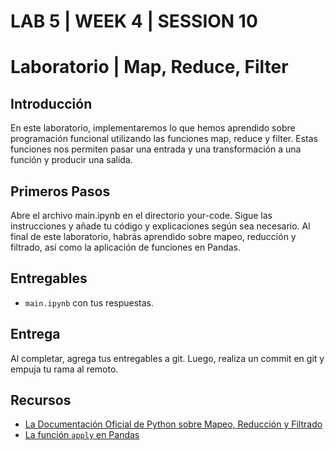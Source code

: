 # LAB 5 | WEEK 4 | SESSION 10

# Laboratorio | Map, Reduce, Filter

## Introducción

En este laboratorio, implementaremos lo que hemos aprendido sobre programación funcional utilizando las funciones map, reduce y filter. Estas funciones nos permiten pasar una entrada y una transformación a una función y producir una salida.

## Primeros Pasos

Abre el archivo main.ipynb en el directorio your-code. Sigue las instrucciones y añade tu código y explicaciones según sea necesario. Al final de este laboratorio, habrás aprendido sobre mapeo, reducción y filtrado, así como la aplicación de funciones en Pandas.

## Entregables

- `main.ipynb` con tus respuestas.

## Entrega

Al completar, agrega tus entregables a git. Luego, realiza un commit en git y empuja tu rama al remoto.

## Recursos

- [La Documentación Oficial de Python sobre Mapeo, Reducción y Filtrado](https://docs.python.org/3/howto/functional.html#built-in-functions)
- [La función `apply` en Pandas](https://pandas.pydata.org/pandas-docs/stable/generated/pandas.DataFrame.apply.html)
